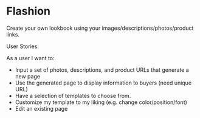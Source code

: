 # Flashion
Create your own lookbook using your images/descriptions/photos/product links.

User Stories: 

As a user I want to:

- Input a set of photos, descriptions, and product URLs that generate a new page
- Use the generated page to display information to buyers (need unique URL)
- Have a selection of templates to choose from.
- Customize my template to my liking (e.g. change color/position/font)
- Edit an existing page
